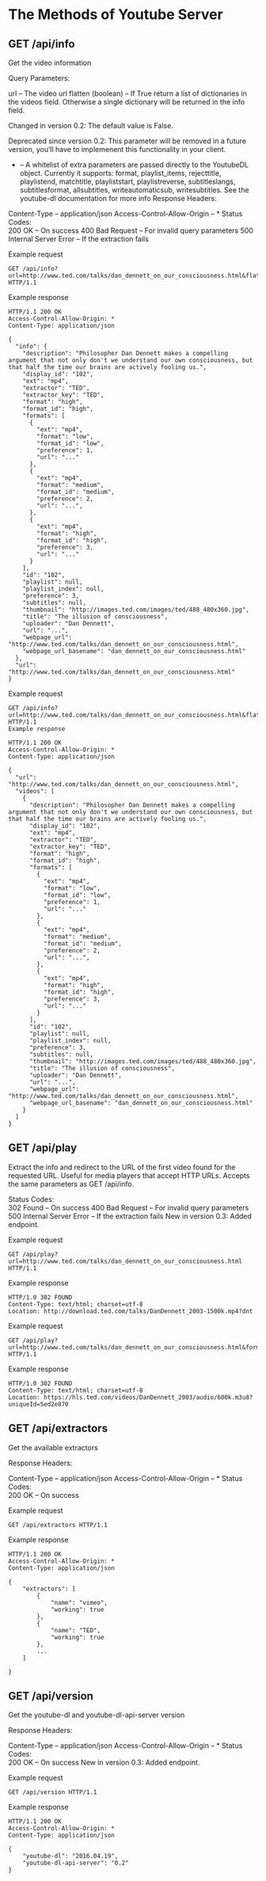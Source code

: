 # The Methods of Youtube Server

## GET /api/info
Get the video information

Query Parameters:
 	
url – The video url
flatten (boolean) –
If True return a list of dictionaries in the videos field. Otherwise a single dictionary will be returned in the info field.

Changed in version 0.2: The default value is False.

Deprecated since version 0.2: This parameter will be removed in a future version, you’ll have to implemenent this functionality in your client.

* – A whitelist of extra parameters are passed directly to the YoutubeDL object. Currently it supports: format, playlist_items, rejecttitle, playlistend, matchtitle, playliststart, playlistreverse, subtitleslangs, subtitlesformat, allsubtitles, writeautomaticsub, writesubtitles. See the youtube-dl documentation for more info
Response Headers:
 	
Content-Type – application/json
Access-Control-Allow-Origin – *
Status Codes:	
200 OK – On success
400 Bad Request – For invalid query parameters
500 Internal Server Error – If the extraction fails

Example request
```
GET /api/info?url=http://www.ted.com/talks/dan_dennett_on_our_consciousness.html&flatten=False HTTP/1.1
```

Example response
```
HTTP/1.1 200 OK
Access-Control-Allow-Origin: *
Content-Type: application/json

{
  "info": {
    "description": "Philosopher Dan Dennett makes a compelling argument that not only don't we understand our own consciousness, but that half the time our brains are actively fooling us.",
    "display_id": "102",
    "ext": "mp4",
    "extractor": "TED",
    "extractor_key": "TED",
    "format": "high",
    "format_id": "high",
    "formats": [
      {
        "ext": "mp4",
        "format": "low",
        "format_id": "low",
        "preference": 1,
        "url": "..."
      },
      {
        "ext": "mp4",
        "format": "medium",
        "format_id": "medium",
        "preference": 2,
        "url": "...",
      },
      {
        "ext": "mp4",
        "format": "high",
        "format_id": "high",
        "preference": 3,
        "url": "..."
      }
    ],
    "id": "102",
    "playlist": null,
    "playlist_index": null,
    "preference": 3,
    "subtitles": null,
    "thumbnail": "http://images.ted.com/images/ted/488_480x360.jpg",
    "title": "The illusion of consciousness",
    "uploader": "Dan Dennett",
    "url": "...",
    "webpage_url": "http://www.ted.com/talks/dan_dennett_on_our_consciousness.html",
    "webpage_url_basename": "dan_dennett_on_our_consciousness.html"
  },
  "url": "http://www.ted.com/talks/dan_dennett_on_our_consciousness.html"
}
```
Example request

```
GET /api/info?url=http://www.ted.com/talks/dan_dennett_on_our_consciousness.html&flatten=True HTTP/1.1
Example response

HTTP/1.1 200 OK
Access-Control-Allow-Origin: *
Content-Type: application/json

{
  "url": "http://www.ted.com/talks/dan_dennett_on_our_consciousness.html",
  "videos": [
    {
      "description": "Philosopher Dan Dennett makes a compelling argument that not only don't we understand our own consciousness, but that half the time our brains are actively fooling us.",
      "display_id": "102",
      "ext": "mp4",
      "extractor": "TED",
      "extractor_key": "TED",
      "format": "high",
      "format_id": "high",
      "formats": [
        {
          "ext": "mp4",
          "format": "low",
          "format_id": "low",
          "preference": 1,
          "url": "..."
        },
        {
          "ext": "mp4",
          "format": "medium",
          "format_id": "medium",
          "preference": 2,
          "url": "...",
        },
        {
          "ext": "mp4",
          "format": "high",
          "format_id": "high",
          "preference": 3,
          "url": "..."
        }
      ],
      "id": "102",
      "playlist": null,
      "playlist_index": null,
      "preference": 3,
      "subtitles": null,
      "thumbnail": "http://images.ted.com/images/ted/488_480x360.jpg",
      "title": "The illusion of consciousness",
      "uploader": "Dan Dennett",
      "url": "...",
      "webpage_url": "http://www.ted.com/talks/dan_dennett_on_our_consciousness.html",
      "webpage_url_basename": "dan_dennett_on_our_consciousness.html"
    }
  ]
}
```

## GET /api/play
Extract the info and redirect to the URL of the first video found for the requested URL. Useful for media players that accept HTTP URLs. Accepts the same parameters as GET /api/info.

Status Codes:	
302 Found – On success
400 Bad Request – For invalid query parameters
500 Internal Server Error – If the extraction fails
New in version 0.3: Added endpoint.

Example request
```
GET /api/play?url=http://www.ted.com/talks/dan_dennett_on_our_consciousness.html HTTP/1.1
```

Example response
```
HTTP/1.0 302 FOUND
Content-Type: text/html; charset=utf-8
Location: http://download.ted.com/talks/DanDennett_2003-1500k.mp4?dnt
```

Example request
```
GET /api/play?url=http://www.ted.com/talks/dan_dennett_on_our_consciousness.html&format=bestaudio HTTP/1.1
```

Example response
```
HTTP/1.0 302 FOUND
Content-Type: text/html; charset=utf-8
Location: https://hls.ted.com/videos/DanDennett_2003/audio/600k.m3u8?uniqueId=5ed2e870
```

## GET /api/extractors
Get the available extractors

Response Headers:
 	
Content-Type – application/json
Access-Control-Allow-Origin – *
Status Codes:	
200 OK – On success

Example request
```
GET /api/extractors HTTP/1.1
```

Example response
```
HTTP/1.1 200 OK
Access-Control-Allow-Origin: *
Content-Type: application/json

{
    "extractors": [
        {
            "name": "vimeo",
            "working": true
        },
        {
            "name": "TED",
            "working": true
        },
        ...
    ]

}
```
## GET /api/version
Get the youtube-dl and youtube-dl-api-server version

Response Headers:


Content-Type – application/json
Access-Control-Allow-Origin – *
Status Codes:	
200 OK – On success
New in version 0.3: Added endpoint.

Example request
```
GET /api/version HTTP/1.1
```

Example response
```
HTTP/1.1 200 OK
Access-Control-Allow-Origin: *
Content-Type: application/json

{
    "youtube-dl": "2016.04.19",
    "youtube-dl-api-server": "0.2"
} 
```